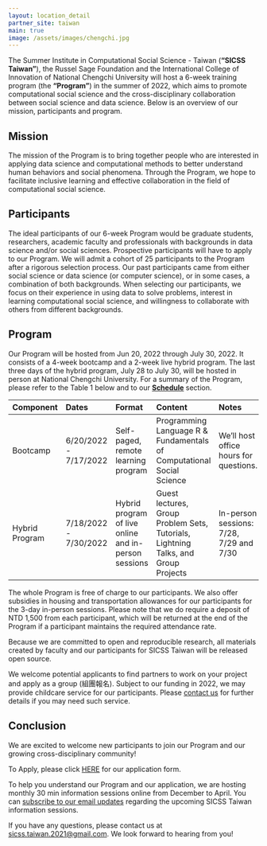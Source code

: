 ```yaml
---
layout: location_detail
partner_site: taiwan
main: true
image: /assets/images/chengchi.jpg
---
```


The Summer Institute in Computational Social Science - Taiwan (**“SICSS Taiwan”**), the Russel Sage Foundation and the International College of Innovation of National Chengchi University will host a 6-week training program (the **“Program”**) in the summer of 2022, which aims to promote computational social science and the cross-disciplinary collaboration between social science and data science. Below is an overview of our mission, participants and program. 

## Mission

The mission of the Program is to bring together people who are interested in applying data science and computational methods to better understand human behaviors and social phenomena. Through the Program, we hope to facilitate inclusive learning and effective collaboration in the field of computational social science.

## Participants

The ideal participants of our 6-week Program would be graduate students, researchers, academic faculty and professionals with backgrounds in data science and/or social sciences. Prospective participants will have to apply to our Program. We will admit a cohort of 25 participants to the Program after a rigorous selection process. Our past participants came from either social science or data science (or computer science), or in some cases, a combination of both backgrounds. When selecting our participants, we focus on their experience in using data to solve problems, interest in learning computational social science, and willingness to collaborate with others from different backgrounds. 

## Program

Our Program will be hosted from Jun 20, 2022 through July 30, 2022. It consists of a 4-week bootcamp and a 2-week live hybrid program. The last three days of the hybrid program, July 28 to July 30, will be hosted in person at National Chengchi University. For a summary of the Program, please refer to the Table 1 below and to our [**Schedule**](https://bit.ly/csstaiwan2022) section.  

| Component      | Dates       | Format      | Content    | Notes |
| :-------------- | :--------- | :---------- | :----------|:------|
|Bootcamp|6/20/2022 - 7/17/2022|Self-paged, remote learning program|Programming Language R & Fundamentals of Computational Social Science |We’ll host office hours for questions. |
|Hybrid Program|7/18/2022 - 7/30/2022|Hybrid program of live online and in-person sessions |Guest lectures, Group Problem Sets, Tutorials, Lightning Talks, and Group Projects |In-person sessions: 7/28, 7/29 and 7/30 |

The whole Program is free of charge to our participants. We also offer subsidies in housing and transportation allowances for our participants for the 3-day in-person sessions. Please note that we do require a deposit of NTD 1,500 from each participant, which will be returned at the end of the Program if a participant maintains the required attendance rate.    

Because we are committed to open and reproducible research, all materials created by faculty and our participants for SICSS Taiwan will be released open source.

We welcome potential applicants to find partners to work on your project and apply as a group (組團報名).  Subject to our funding in 2022, we may provide childcare service for our participants. Please [contact us](mailto:sicss.taiwan.2021@gmail.com) for further details if you may need such service. 

## Conclusion

We are excited to welcome new participants to join our Program and our growing cross-disciplinary community!  

To Apply, please click [HERE](https://bit.ly/34B0iIV) for our application form. 

To help you understand our Program and our application, we are hosting monthly 30 min information sessions online from December to April. You can [subscribe to our email updates](https://docs.google.com/forms/d/e/1FAIpQLSd_rtXqZHelZ1RlJYJi4oBB95gL0kza0vWlyNcqF5UnXg7gUw/viewform?usp=sf_link) regarding the upcoming SICSS Taiwan information sessions.

If you have any questions, please contact us at sicss.taiwan.2021@gmail.com. We look forward to hearing from you! 
